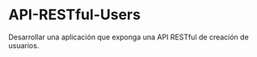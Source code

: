 # API-RESTful-Users
Desarrollar una aplicación que exponga una API RESTful de creación de usuarios.
